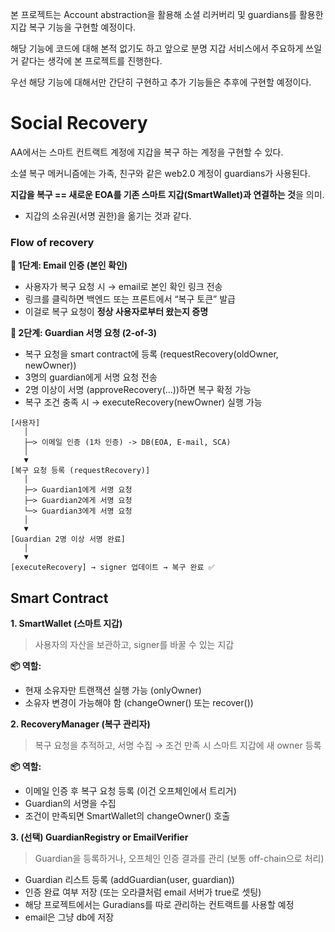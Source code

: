 본 프로젝트는 Account abstraction을 활용해 소셜 리커버리 및 guardians를 활용한 지갑 복구 기능을 구현할 예정이다.

해당 기능에 코드에 대해 본적 없기도 하고 앞으로 분명 지갑 서비스에서 주요하게 쓰일거 같다는 생각에 본 프로젝트를 진행한다.

우선 해당 기능에 대해서만 간단히 구현하고 추가 기능들은 추후에 구현할 예정이다.

# Social Recovery

AA에서는 스마트 컨트랙트 계정에 지갑을 복구 하는 계정을 구현할 수 있다.

소셜 복구 메커니즘에는 가족, 친구와 같은 web2.0 계정이 guardians가 사용된다.

**지갑을 복구 == 새로운 EOA를 기존 스마트 지갑(SmartWallet)과 연결하는 것**을 의미.

- 지갑의 소유권(서명 권한)을 옮기는 것과 같다.

### Flow of recovery

**🔐 1단계: Email 인증 (본인 확인)**

- 사용자가 복구 요청 시 → email로 본인 확인 링크 전송
- 링크를 클릭하면 백엔드 또는 프론트에서 “복구 토큰” 발급
- 이걸로 복구 요청이 **정상 사용자로부터 왔는지 증명**

**🧾 2단계: Guardian 서명 요청 (2-of-3)**

- 복구 요청을 smart contract에 등록 (requestRecovery(oldOwner, newOwner))
- 3명의 guardian에게 서명 요청 전송
- 2명 이상이 서명 (approveRecovery(...))하면 복구 확정 가능
- 복구 조건 충족 시 → executeRecovery(newOwner) 실행 가능

```solidity
[사용자]
   │
   ├─> 이메일 인증 (1차 인증) -> DB(EOA, E-mail, SCA)
   │
   ▼
[복구 요청 등록 (requestRecovery)]
   │
   ├─> Guardian1에게 서명 요청
   ├─> Guardian2에게 서명 요청
   └─> Guardian3에게 서명 요청
   │
   ▼
[Guardian 2명 이상 서명 완료]
   │
   ▼
[executeRecovery] → signer 업데이트 → 복구 완료 ✅
```

## Smart Contract

**1. SmartWallet (스마트 지갑)**

> 사용자의 자산을 보관하고, signer를 바꿀 수 있는 지갑
> 

**📦 역할:**

- 현재 소유자만 트랜잭션 실행 가능 (onlyOwner)
- 소유자 변경이 가능해야 함 (changeOwner() 또는 recover())

**2. RecoveryManager (복구 관리자)**

> 복구 요청을 추적하고, 서명 수집 → 조건 만족 시 스마트 지갑에 새 owner 등록
> 

**📦 역할:**

- 이메일 인증 후 복구 요청 등록 (이건 오프체인에서 트리거)
- Guardian의 서명을 수집
- 조건이 만족되면 SmartWallet의 changeOwner() 호출

**3. (선택) GuardianRegistry or EmailVerifier**

> Guardian을 등록하거나, 오프체인 인증 결과를 관리 (보통 off-chain으로 처리)
> 
- Guardian 리스트 등록 (addGuardian(user, guardian))
- 인증 완료 여부 저장 (또는 오라클처럼 email 서버가 true로 셋팅)
- 해당 프로젝트에서는 Guradians를 따로 관리하는 컨트랙트를 사용할 예정
- email은 그냥 db에 저장
